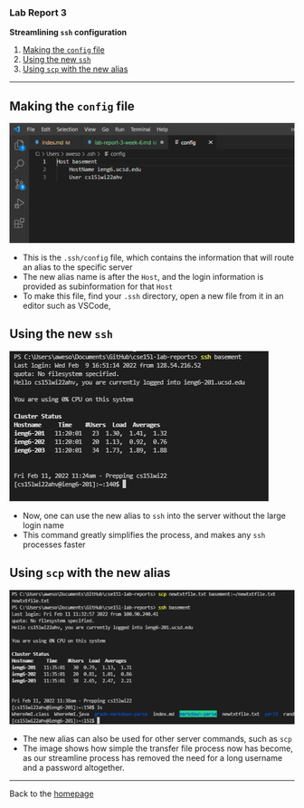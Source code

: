 ### Lab Report 3
**Streamlining `ssh` configuration**

1. [Making the `config` file](#1)
2. [Using the new `ssh`](#2)
3. [Using `scp` with the new alias](#3)

---

## <a name="1"></a> Making the `config` file

![Screenshot 1](report3ss1.PNG)

- This is the `.ssh/config` file, which contains the information that will 
route an alias to the specific server
- The new alias name is after the `Host`, and the login information is provided
as subinformation for that `Host`
- To make this file, find your `.ssh` directory, open a new file from it in an editor such as VSCode,

## <a name="2"></a> Using the new `ssh`

![Screenshot 2](report3ss2.PNG)

- Now, one can use the new alias to `ssh` into the server without the large
login name
- This command greatly simplifies the process, and makes any `ssh` processes faster

## <a name="3"></a> Using `scp` with the new alias

![Screenshot 3](report3ss3.PNG)

- The new alias can also be used for other server commands, such as `scp`
- The image shows how simple the transfer file process now has become,
as our streamline process has removed the need for a long username and a password altogether.

---
Back to the [homepage](https://nisharu3.github.io/cse15l-lab-reports/)